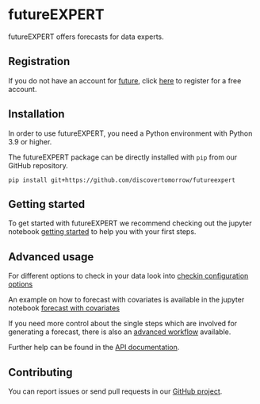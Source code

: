 # futureEXPERT

futureEXPERT offers forecasts for data experts.

## Registration

If you do not have an account for [future](https://now.future-forecasting.de), click [here](https://launch.future-forecasting.de/) to register for a free account.

## Installation

In order to use futureEXPERT, you need a Python environment with Python 3.9 or higher.

The futureEXPERT package can be directly installed with `pip` from our GitHub repository.

```
pip install git+https://github.com/discovertomorrow/futureexpert
```

## Getting started

To get started with futureEXPERT we recommend checking out the jupyter notebook [getting started](notebooks/getting_started.ipynb) to help you with your first steps.

## Advanced usage

For different options to check in your data look into [checkin configuration options](notebooks/checkin_configuration_options.ipynb)

An example on how to forecast with covariates is available in the jupyter notebook [forecast with covariates](notebooks/forecast_with_covariates.ipynb)

If you need more control about the single steps which are involved for generating a forecast, there is also an [advanced workflow](notebooks/advanced_workflow.ipynb) available.

Further help can be found in the [API documentation](https://discovertomorrow.github.io/futureEXPERT).

## Contributing

You can report issues or send pull requests in our [GitHub project](https://github.com/discovertomorrow/futureexpert).
